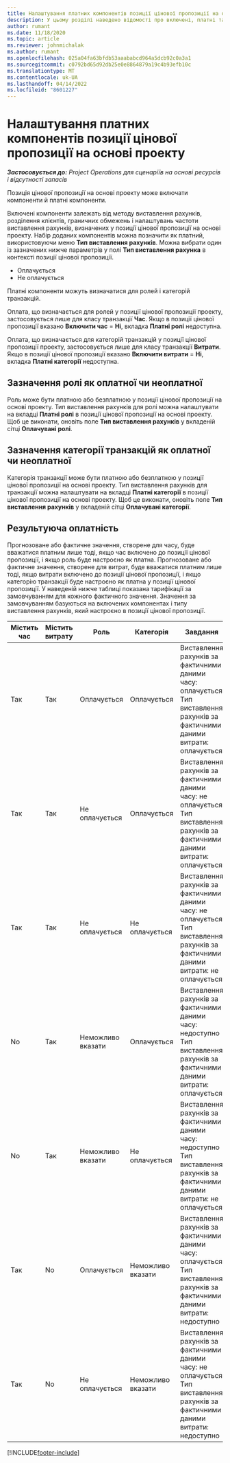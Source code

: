 ```yaml
---
title: Налаштування платних компонентів позиції цінової пропозиції на основі проекту
description: У цьому розділі наведено відомості про включені, платні та безплатні компоненти в позиціях цінової пропозиції на основі проекту.
author: rumant
ms.date: 11/18/2020
ms.topic: article
ms.reviewer: johnmichalak
ms.author: rumant
ms.openlocfilehash: 025a04fa63bfdb53aaababcd964a5dcb92c0a3a1
ms.sourcegitcommit: c0792bd65d92db25e0e8864879a19c4b93efb10c
ms.translationtype: MT
ms.contentlocale: uk-UA
ms.lasthandoff: 04/14/2022
ms.locfileid: "8601227"
---
```

# <a name="configure-the-chargeable-components-of-a-project-based-quote-line"></a>Налаштування платних компонентів позиції цінової пропозиції на основі проекту

_**Застосовується до:** Project Operations для сценаріїв на основі ресурсів і відсутності запасів_

Позиція цінової пропозиції на основі проекту може включати компоненти й платні компоненти.

Включені компоненти залежать від методу виставлення рахунків, розділення клієнтів, граничних обмежень і налаштувань частоти виставлення рахунків, визначених у позиції цінової пропозиції на основі проекту.
Набір доданих компонентів можна позначити як платний, використовуючи меню **Тип виставлення рахунків**. Можна вибрати один із зазначених нижче параметрів у полі **Тип виставлення рахунка** в контексті позиції цінової пропозиції.

   - Оплачується
   - Не оплачується

Платні компоненти можуть визначатися для ролей і категорій транзакцій.

Оплата, що визначається для ролей у позиції цінової пропозиції проекту, застосовується лише для класу транзакції **Час**. Якщо в позиції цінової пропозиції вказано **Включити час** = **Ні**, вкладка **Платні ролі** недоступна.

Оплата, що визначається для категорій транзакцій у позиції цінової пропозиції проекту, застосовується лише для класу транзакції **Витрати**. Якщо в позиції цінової пропозиції вказано **Включити витрати** = **Ні**, вкладка **Платні категорії** недоступна.

## <a name="update-a-role-to-be-chargeable-or-non-chargeable"></a>Зазначення ролі як оплатної чи неоплатної
Роль може бути платною або безплатною у позиції цінової пропозиції на основі проекту. Тип виставлення рахунків для ролі можна налаштувати на вкладці **Платні ролі** в позиції цінової пропозиції на основі проекту. Щоб це виконати, оновіть поле **Тип виставлення рахунків** у вкладеній сітці **Оплачувані ролі**. 

## <a name="update-a-transaction-category-to-be-chargeable-or-non-chargeable"></a>Зазначення категорії транзакцій як оплатної чи неоплатної
Категорія транзакції може бути платною або безплатною у позиції цінової пропозиції на основі проекту. Тип виставлення рахунків для транзакції можна налаштувати на вкладці **Платні категорії** в позиції цінової пропозиції на основі проекту. Щоб це виконати, оновіть поле **Тип виставлення рахунків** у вкладеній сітці **Оплачувані категорії**. 

## <a name="resolve-chargeability"></a>Результуюча оплатність

Прогнозоване або фактичне значення, створене для часу, буде вважатися платним лише тоді, якщо час включено до позиції цінової пропозиції, і якщо роль буде настроєно як платна.
Прогнозоване або фактичне значення, створене для витрат, буде вважатися платним лише тоді, якщо витрати включено до позиції цінової пропозиції, і якщо категорію транзакції буде настроєно як платна у позиції цінової пропозиції. У наведеній нижче таблиці показана тарифікації за замовчуванням для кожного фактичного значення. Значення за замовчуванням базуються на включених компонентах і типу виставлення рахунків, який настроєно в позиції цінової пропозиції.

| Містить час | Містить витрату | Роль | Категорія | Завдання |
| --- | --- | --- | --- | --- |
| Так | Так | Оплачується | Оплачується | Виставлення рахунків за фактичними даними часу: оплачується </br>Тип виставлення рахунків за фактичними даними витрати: оплачується |
| Так | Так | Не оплачується | Оплачується | Виставлення рахунків за фактичними даними часу: не оплачується </br>Тип виставлення рахунків за фактичними даними витрати: оплачується |
| Так | Так | Не оплачується | Не оплачується | Виставлення рахунків за фактичними даними часу: не оплачується </br>Тип виставлення рахунків за фактичними даними витрати: не оплачується |
| No | Так | Неможливо вказати | Оплачується | Виставлення рахунків за фактичними даними часу: недоступно </br>Тип виставлення рахунків за фактичними даними витрати: оплачується |
| No | Так | Неможливо вказати | Не оплачується | Виставлення рахунків за фактичними даними часу: недоступно </br>Тип виставлення рахунків за фактичними даними витрати: не оплачується |
| Так | No | Оплачується | Неможливо вказати | Виставлення рахунків за фактичними даними часу: оплачується </br>Тип виставлення рахунків за фактичними даними витрати: недоступно |
| Так | No | Не оплачується | Неможливо вказати | Виставлення рахунків за фактичними даними часу: не оплачується </br> Тип виставлення рахунків за фактичними даними витрати: недоступно |


[!INCLUDE[footer-include](../includes/footer-banner.md)]